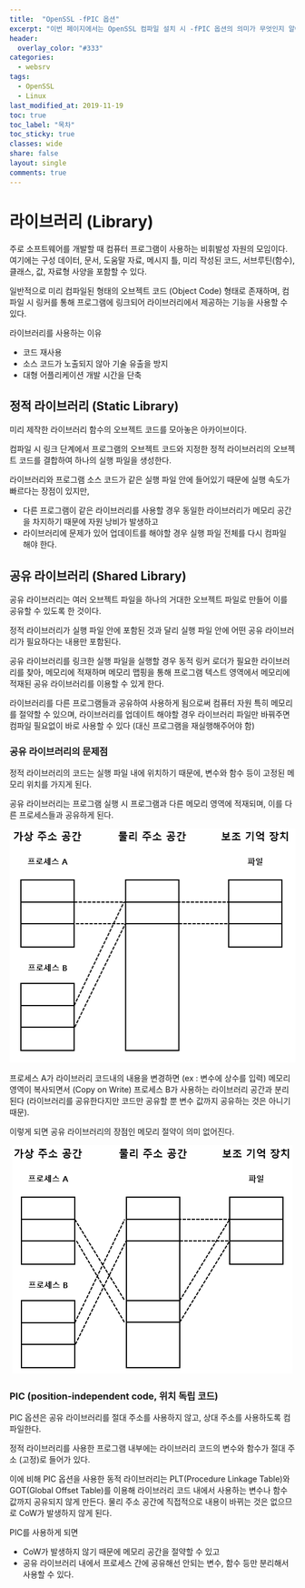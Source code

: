 ```yaml
---
title:  "OpenSSL -fPIC 옵션"
excerpt: "이번 페이지에서는 OpenSSL 컴파일 설치 시 -fPIC 옵션의 의미가 무엇인지 알아본다."
header:
  overlay_color: "#333"
categories:
  - websrv
tags:
  - OpenSSL
  - Linux
last_modified_at: 2019-11-19
toc: true
toc_label: "목차"
toc_sticky: true
classes: wide
share: false
layout: single
comments: true
---
```


# 라이브러리 (Library)

주로 소프트웨어를 개발할 때 컴퓨터 프로그램이 사용하는 비휘발성 자원의 모임이다. 여기에는 구성 데이터, 문서, 도움말 자료, 메시지 틀, 미리 작성된 코드, 서브루틴(함수), 클래스, 값, 자료형 사양을 포함할 수 있다.

일반적으로 미리 컴파일된 형태의 오브젝트 코드 (Object Code) 형태로 존재하며, 컴파일 시 링커를 통해 프로그램에 링크되어 라이브러리에서 제공하는 기능을 사용할 수 있다. 

라이브러리를 사용하는 이유
- 코드 재사용
- 소스 코드가 노출되지 않아 기술 유출을 방지
- 대형 어플리케이션 개발 시간을 단축


## 정적 라이브러리 (Static Library)
	
미리 제작한 라이브러리 함수의 오브젝트 코드를 모아놓은 아카이브이다.

컴파일 시 링크 단계에서 프로그램의 오브젝트 코드와 지정한 정적 라이브러리의 오브젝트 코드를 결합하여 하나의 실행 파일을 생성한다.

라이브러리와 프로그램 소스 코드가 같은 실행 파일 안에 들어있기 때문에 실행 속도가 빠르다는 장점이 있지만, 
- 다른 프로그램이 같은 라이브러리를 사용할 경우 동일한 라이브러리가 메모리 공간을 차지하기 때문에 자원 낭비가 발생하고
- 라이브러리에 문제가 있어 업데이트를 해야할 경우 실행 파일 전체를 다시 컴파일 해야 한다.

## 공유 라이브러리 (Shared Library)
	
공유 라이브러리는 여러 오브젝트 파일을 하나의 거대한 오브젝트 파일로 만들어 이를 공유할 수 있도록 한 것이다.

정적 라이브러리가 실행 파일 안에 포함된 것과 달리 실행 파일 안에 어떤 공유 라이브러리가 필요하다는 내용만 포함된다.

공유 라이브러리를 링크한 실행 파일을 실행할 경우 동적 링커 로더가 필요한 라이브러리를 찾아, 메모리에 적재하며 메모리 맵핑을 통해 프로그램 텍스트 영역에서 메모리에 적재된 공유 라이브러리를 이용할 수 있게 한다.

라이브러리를 다른 프로그램들과 공유하여 사용하게 됨으로써 컴퓨터 자원 특히 메모리를 절약할 수 있으며, 라이브러리를 업데이트 해야할 경우 라이브러리 파일만 바꿔주면 컴파일 필요없이 바로 사용할 수 있다 (대신 프로그램을 재실행해주어야 함)

### 공유 라이브러리의 문제점

정적 라이브러리의 코드는 실행 파일 내에 위치하기 때문에, 변수와 함수 등이 고정된 메모리 위치를 가지게 된다.

공유 라이브러리는 프로그램 실행 시 프로그램과 다른 메모리 영역에 적재되며, 이를 다른 프로세스들과 공유하게 된다.

<center><img src="https://github.com/susoterran/susoterran.github.io/blob/master/assets/img/shared_library_1.png?raw=true"></center>

프로세스 A가 라이브러리 코드내의 내용을 변경하면 (ex : 변수에 상수를 입력) 메모리 영역이 복사되면서 (Copy on Write) 프로세스 B가 사용하는 라이브러리 공간과 분리된다 (라이브러리를 공유한다지만 코드만 공유할 뿐 변수 값까지 공유하는 것은 아니기 때문).

이렇게 되면 공유 라이브러리의 장점인 메모리 절약이 의미 없어진다.

<center><img src="https://github.com/susoterran/susoterran.github.io/blob/master/assets/img/shared_library_2.png?raw=true"></center>

### PIC (position-independent code, 위치 독립 코드)

PIC 옵션은 공유 라이브러리를 절대 주소를 사용하지 않고, 상대 주소를 사용하도록 컴파일한다.

정적 라이브러리를 사용한 프로그램 내부에는 라이브러리 코드의 변수와 함수가 절대 주소 (고정)로 들어가 있다.

이에 비해 PIC 옵션을 사용한 동적 라이브러리는 PLT(Procedure Linkage Table)와 GOT(Global Offset Table)를 이용해 라이브러리 코드 내에서 사용하는 변수나 함수 값까지 공유되지 않게 만든다. 물리 주소 공간에 직접적으로 내용이 바뀌는 것은 없으므로 CoW가 발생하지 않게 된다.

PIC를 사용하게 되면
- CoW가 발생하지 않기 때문에 메모리 공간을 절약할 수 있고
- 공유 라이브러리 내에서 프로세스 간에 공유해선 안되는 변수, 함수 등만 분리해서 사용할 수 있다.
